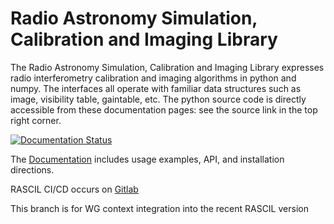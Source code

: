 
Radio Astronomy Simulation, Calibration and Imaging Library
===========================================================

The Radio Astronomy Simulation, Calibration and Imaging Library
expresses radio interferometry calibration and imaging algorithms in
python and numpy. The interfaces all operate with familiar data structures
such as image, visibility table, gaintable, etc. The python source
code is directly accessible from these documentation pages: see the
source link in the top right corner.

[![Documentation Status](https://readthedocs.org/projects/rascil/badge/?version=latest)](https://developer.skatelescope.org/projects/rascil/en/latest/?badge=latest)


The [Documentation](https://ska-telescope.gitlab.io/external/rascil/) includes usage 
examples, API, and installation directions.

RASCIL CI/CD occurs on  [Gitlab](https://gitlab.com/ska-telescope/external/rascil)

This branch is for WG context integration into the recent RASCIL version
